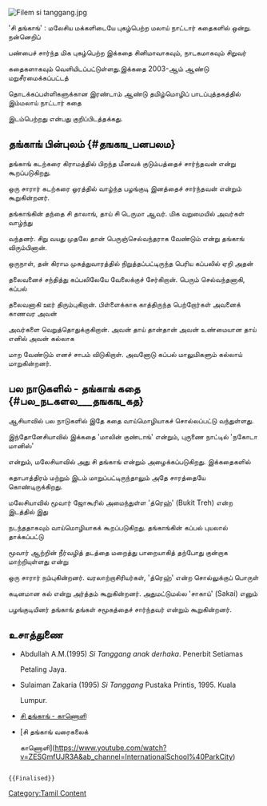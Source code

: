 ![Filem si tanggang.jpg](Filem_si_tanggang.jpg "Filem si tanggang.jpg")
'சி தங்காங்' : மலேசிய மக்களிடையே புகழ்பெற்ற மலாய் நாட்டார் கதைகளில் ஒன்று. நன்னெறிப்
பண்பைச் சார்ந்த மிக புகழ்பெற்ற இக்கதை சினிமாவாகவும், நாடகமாகவும் சிறுவர்
கதைகளாகவும் வெளியிடப்பட்டுள்ளது.இக்கதை 2003-ஆம் ஆண்டு மறுசீரமைக்கப்பட்டத்
தொடக்கப்பள்ளிகளுக்கான இரண்டாம் ஆண்டு தமிழ்மொழிப் பாடப்புத்தகத்தில் இம்மலாய் நாட்டார் கதை
இடம்பெற்றது என்பது குறிப்பிடத்தக்கது.

## தங்காங் பின்புலம் {#தஙகங_பனபலம}

தங்காங் கடற்கரை கிராமத்தில் பிறந்த மீனவக் குடும்பத்தைச் சார்ந்தவன் என்று கூறப்படுகிறது.
ஒரு சாரார் கடற்கரை ஓரத்தில் வாழ்ந்த பழங்குடி இனத்தைச் சார்ந்தவன் என்றும் கூறுகின்றனர்.
தங்காங்கின் தந்தை சி தாலாங், தாய் சி டெருமா ஆவர். மிக வறுமையில் அவர்கள் வாழ்ந்து
வந்தனர். சிறு வயது முதலே தான் பெருஞ்செல்வந்தராக வேண்டும் என்று தங்காங் விரும்பினான்.
ஒருநாள், தன் கிராம முகத்துவாரத்தில் நிறுத்தப்பட்டிருந்த பெரிய கப்பலில் ஏறி அதன்
தலைவனைச் சந்தித்து கப்பலிலேயே வேலைக்குச் சேர்கிறான். பெரும் செல்வந்தனாகி, கப்பல்
தலைவனாகி ஊர் திரும்புகிறான். பிள்ளைக்காக காத்திருந்த பெற்றோர்கள் அவனைக் காணவர அவன்
அவர்களை வெறுத்தொதுக்குகிறான். அவன் தாய் தான்தான் அவன் உண்மையான தாய் எனில் அவன் கல்லாக
மாற வேண்டும் எனச் சாபம் விடுகிறாள். அவனோடு கப்பல் மாலுமிகளும் கல்லாய் மாறுகின்றனர்.

## பல நாடுகளில் - தங்காங் கதை {#பல_நடகளல___தஙகங_கத}

ஆசியாவில் பல நாடுகளில் இதே கதை வாய்மொழியாகச் சொல்லப்பட்டு வந்துள்ளது.
இந்தோனேசியாவில் இக்கதை 'மாலின் குண்டாங்' என்றும், புருணை நாட்டில் 'நகோடா மானிஸ்'
என்றும், மலேசியாவில் அது சி தங்காங் என்றும் அழைக்கப்படுகிறது. இக்கதைகளில்
கதாபாத்திரம் மற்றும் இடம் மாறுப்பட்டிருந்தாலும் அதே சாரத்தையே கொண்டிருக்கிறது.

மலேசியாவில் மூவார் ஜோகூரில் அமைந்துள்ள 'த்ரெஹ்\' (Bukit Treh) என்ற இடத்தில் இது
நடந்ததாகவும் வாய்மொழியாகக் கூறப்படுகிறது. தங்காங்கின் கப்பல் புயலால் தாக்கப்பட்டு
மூவார் ஆற்றின் நீர்வழித் தடத்தை மறைத்து பாறையாகித் தற்போது குன்றாக மாற்றியுள்ளது என்று
ஒரு சாரார் நம்புகின்றனர். வரலாற்றாசிரியர்கள், 'த்ரெஹ்' என்ற சொல்லுக்குப் பொருள்
கடினமான கல் என்று அர்த்தம் கூறுகின்றனர். அதுமட்டுமல்ல \'சாகாய்\' (Sakai) எனும்
பழங்குடியினர் தங்காங் தங்கள் சமூகத்தைச் சார்ந்தவர் என்றும் கூறுகின்றனர்.

## உசாத்துணை

-   Abdullah A.M.(1995) *Si Tanggang anak derhaka*. Penerbit Setiamas
    Petaling Jaya.
-   Sulaiman Zakaria (1995) *Si Tanggang* Pustaka Printis, 1995. Kuala
    Lumpur.
-   [சி தங்காங் - காணொளி](https://youtu.be/7mO10YGs-P0)
-   [சி தங்காங் வரைகலைக்
    காணொளி](https://www.youtube.com/watch?v=ZESGmfUJR3A&ab_channel=InternationalSchool%40ParkCity)

```{=mediawiki}
{{Finalised}}
```
[Category:Tamil Content](Category:Tamil_Content "wikilink")
